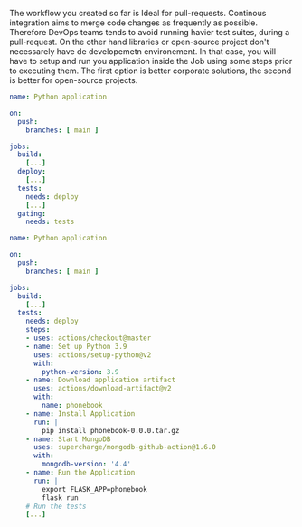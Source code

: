 
The workflow you created so far is Ideal for pull-requests. Continous integration aims to merge code changes as frequently as possible. Therefore DevOps teams tends to avoid running havier test suites, during a pull-request. On the other hand libraries or open-source project don't necessarely have de developemetn environement. In that case, you will have to setup and run you application inside the Job using some steps prior to executing them. The first option is better corporate solutions, the second is better for open-source projects.

```yaml
name: Python application

on:
  push:
    branches: [ main ]

jobs:
  build:
    [...]
  deploy:
    [...]
  tests:
    needs: deploy
    [...]
  gating:
    needs: tests
```


```yaml
name: Python application

on:
  push:
    branches: [ main ]

jobs:
  build:
    [...]
  tests:
    needs: deploy
    steps:
    - uses: actions/checkout@master
    - name: Set up Python 3.9
      uses: actions/setup-python@v2
      with:
        python-version: 3.9
    - name: Download application artifact
      uses: actions/download-artifact@v2
      with:
        name: phonebook
    - name: Install Application
      run: |
        pip install phonebook-0.0.0.tar.gz
    - name: Start MongoDB
      uses: supercharge/mongodb-github-action@1.6.0
      with:
        mongodb-version: '4.4'
    - name: Run the Application
      run: |
        export FLASK_APP=phonebook 
        flask run
    # Run the tests
    [...]
```
